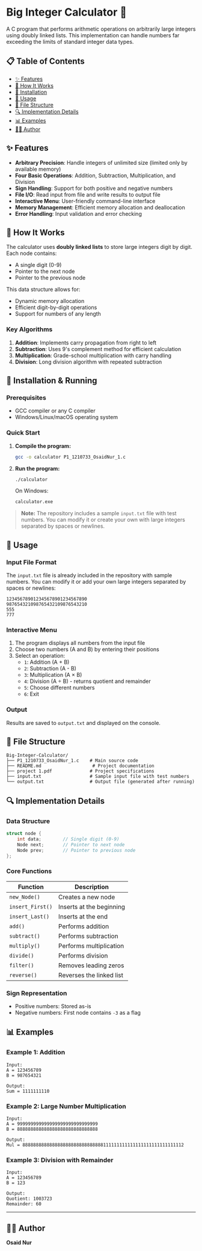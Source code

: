 # Big Integer Calculator 🧮

A C program that performs arithmetic operations on arbitrarily large integers using doubly linked lists. This implementation can handle numbers far exceeding the limits of standard integer data types.

## 📋 Table of Contents

- [✨ Features](#-features)
- [🔧 How It Works](#-how-it-works)
- [🚀 Installation](#-installation-&-running)
- [📖 Usage](#-usage)
- [📁 File Structure](#-file-structure)
- [🔍 Implementation Details](#-implementation-details)
- [📊 Examples](#-examples)
- [👨‍💻 Author](#-author)

## ✨ Features

- **Arbitrary Precision**: Handle integers of unlimited size (limited only by available memory)
- **Four Basic Operations**: Addition, Subtraction, Multiplication, and Division
- **Sign Handling**: Support for both positive and negative numbers
- **File I/O**: Read input from file and write results to output file
- **Interactive Menu**: User-friendly command-line interface
- **Memory Management**: Efficient memory allocation and deallocation
- **Error Handling**: Input validation and error checking

## 🔧 How It Works

The calculator uses **doubly linked lists** to store large integers digit by digit. Each node contains:
- A single digit (0-9)
- Pointer to the next node
- Pointer to the previous node

This data structure allows for:
- Dynamic memory allocation
- Efficient digit-by-digit operations
- Support for numbers of any length

### Key Algorithms

1. **Addition**: Implements carry propagation from right to left
2. **Subtraction**: Uses 9's complement method for efficient calculation
3. **Multiplication**: Grade-school multiplication with carry handling
4. **Division**: Long division algorithm with repeated subtraction

## 🚀 Installation & Running

### Prerequisites
- GCC compiler or any C compiler
- Windows/Linux/macOS operating system

### Quick Start
1. **Compile the program:**
   ```bash
   gcc -o calculator P1_1210733_OsaidNur_1.c
   ```

2. **Run the program:**
   ```bash
   ./calculator
   ```
   
   On Windows:
   ```cmd
   calculator.exe
   ```

> **Note:** The repository includes a sample `input.txt` file with test numbers. You can modify it or create your own with large integers separated by spaces or newlines.

## 📖 Usage

### Input File Format
The `input.txt` file is already included in the repository with sample numbers. You can modify it or add your own large integers separated by spaces or newlines:
```
123456789012345678901234567890
987654321098765432109876543210
555
777
```

### Interactive Menu
1. The program displays all numbers from the input file
2. Choose two numbers (A and B) by entering their positions
3. Select an operation:
   - `1`: Addition (A + B)
   - `2`: Subtraction (A - B)
   - `3`: Multiplication (A × B)
   - `4`: Division (A ÷ B) - returns quotient and remainder
   - `5`: Choose different numbers
   - `6`: Exit

### Output
Results are saved to `output.txt` and displayed on the console.

## 📁 File Structure

```
Big-Integer-Calculator/
├── P1_1210733_OsaidNur_1.c    # Main source code
├── README.md                   # Project documentation
├── project 1.pdf              # Project specifications
├── input.txt                  # Sample input file with test numbers
└── output.txt                 # Output file (generated after running)
```

## 🔍 Implementation Details

### Data Structure
```c
struct node {
    int data;        // Single digit (0-9)
    Node next;       // Pointer to next node
    Node prev;       // Pointer to previous node
};
```

### Core Functions

| Function | Description |
|----------|-------------|
| `new_Node()` | Creates a new node |
| `insert_First()` | Inserts at the beginning |
| `insert_Last()` | Inserts at the end |
| `add()` | Performs addition |
| `subtract()` | Performs subtraction |
| `multiply()` | Performs multiplication |
| `divide()` | Performs division |
| `filter()` | Removes leading zeros |
| `reverse()` | Reverses the linked list |

### Sign Representation
- Positive numbers: Stored as-is
- Negative numbers: First node contains `-3` as a flag

## 📊 Examples

### Example 1: Addition
```
Input: 
A = 123456789
B = 987654321

Output:
Sum = 1111111110
```

### Example 2: Large Number Multiplication
```
Input:
A = 999999999999999999999999999999
B = 888888888888888888888888888888

Output:
Mul = 888888888888888888888888888888111111111111111111111111111112
```

### Example 3: Division with Remainder
```
Input:
A = 123456789
B = 123

Output:
Quotient: 1003723
Remainder: 60
```
---

## 👨‍💻 Author

**Osaid Nur**

